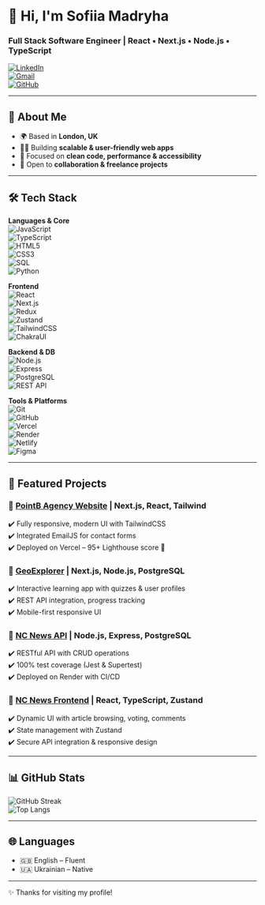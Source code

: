 # 👋 Hi, I'm Sofiia Madryha  
### Full Stack Software Engineer | React • Next.js • Node.js • TypeScript  

[![LinkedIn](https://img.shields.io/badge/LinkedIn-blue?logo=linkedin&logoColor=white)](https://linkedin.com/in/sofiia-madryha)  
[![Gmail](https://img.shields.io/badge/Email-red?logo=gmail&logoColor=white)](mailto:sofiiamadryha@gmail.com)  
[![GitHub](https://img.shields.io/badge/GitHub-000?logo=github&logoColor=white)](https://github.com/Sofia-Madryha)  

---

## 🚀 About Me
- 🌍 Based in **London, UK**  
- 👩‍💻 Building **scalable & user-friendly web apps**  
- 🎯 Focused on **clean code, performance & accessibility**  
- 🤝 Open to **collaboration & freelance projects**  

---

## 🛠 Tech Stack

**Languages & Core**  
![JavaScript](https://img.shields.io/badge/-JavaScript-F7DF1E?logo=javascript&logoColor=000)  
![TypeScript](https://img.shields.io/badge/-TypeScript-3178C6?logo=typescript&logoColor=fff)  
![HTML5](https://img.shields.io/badge/-HTML5-E34F26?logo=html5&logoColor=fff)  
![CSS3](https://img.shields.io/badge/-CSS3-1572B6?logo=css3&logoColor=fff)  
![SQL](https://img.shields.io/badge/-SQL-336791?logo=postgresql&logoColor=fff)  
![Python](https://img.shields.io/badge/-Python-3776AB?logo=python&logoColor=fff)  

**Frontend**  
![React](https://img.shields.io/badge/-React-61DAFB?logo=react&logoColor=000)  
![Next.js](https://img.shields.io/badge/-Next.js-000000?logo=nextdotjs&logoColor=fff)  
![Redux](https://img.shields.io/badge/-Redux-764ABC?logo=redux&logoColor=fff)  
![Zustand](https://img.shields.io/badge/-Zustand-4433FF?logo=react&logoColor=fff)  
![TailwindCSS](https://img.shields.io/badge/-TailwindCSS-38B2AC?logo=tailwindcss&logoColor=fff)  
![ChakraUI](https://img.shields.io/badge/-ChakraUI-319795?logo=chakraui&logoColor=fff)  

**Backend & DB**  
![Node.js](https://img.shields.io/badge/-Node.js-339933?logo=node.js&logoColor=fff)  
![Express](https://img.shields.io/badge/-Express-000000?logo=express&logoColor=fff)  
![PostgreSQL](https://img.shields.io/badge/-PostgreSQL-336791?logo=postgresql&logoColor=fff)  
![REST API](https://img.shields.io/badge/-REST%20API-005571?logo=fastapi&logoColor=fff)  

**Tools & Platforms**  
![Git](https://img.shields.io/badge/-Git-F05032?logo=git&logoColor=fff)  
![GitHub](https://img.shields.io/badge/-GitHub-181717?logo=github&logoColor=fff)  
![Vercel](https://img.shields.io/badge/-Vercel-000000?logo=vercel&logoColor=fff)  
![Render](https://img.shields.io/badge/-Render-46E3B7?logo=render&logoColor=000)  
![Netlify](https://img.shields.io/badge/-Netlify-00C7B7?logo=netlify&logoColor=fff)  
![Figma](https://img.shields.io/badge/-Figma-F24E1E?logo=figma&logoColor=fff)  

---

## 📌 Featured Projects

### 🔹 [PointB Agency Website](#) | Next.js, React, Tailwind  
✔️ Fully responsive, modern UI with TailwindCSS  
✔️ Integrated EmailJS for contact forms  
✔️ Deployed on Vercel – 95+ Lighthouse score 🚀  

### 🔹 [GeoExplorer](#) | Next.js, Node.js, PostgreSQL  
✔️ Interactive learning app with quizzes & user profiles  
✔️ REST API integration, progress tracking  
✔️ Mobile-first responsive UI  

### 🔹 [NC News API](#) | Node.js, Express, PostgreSQL  
✔️ RESTful API with CRUD operations  
✔️ 100% test coverage (Jest & Supertest)  
✔️ Deployed on Render with CI/CD  

### 🔹 [NC News Frontend](#) | React, TypeScript, Zustand  
✔️ Dynamic UI with article browsing, voting, comments  
✔️ State management with Zustand  
✔️ Secure API integration & responsive design  

---

## 📊 GitHub Stats
![GitHub Streak](https://streak-stats.demolab.com?user=Sofia-Madryha&theme=tokyonight)  
![Top Langs](https://github-readme-stats.vercel.app/api/top-langs/?username=Sofia-Madryha&layout=compact&theme=tokyonight)  

---

## 🌐 Languages
- 🇬🇧 English – Fluent  
- 🇺🇦 Ukrainian – Native  

---
✨ Thanks for visiting my profile!
